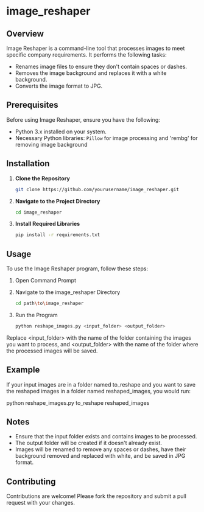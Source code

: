 # image_reshaper

## Overview

Image Reshaper is a command-line tool that processes images to meet specific company requirements. It performs the following tasks:

- Renames image files to ensure they don't contain spaces or dashes.
- Removes the image background and replaces it with a white background.
- Converts the image format to JPG.

## Prerequisites

Before using Image Reshaper, ensure you have the following:

- Python 3.x installed on your system.
- Necessary Python libraries: `Pillow` for image processing and 'rembg' for removing image background

## Installation

1. **Clone the Repository**
   ```bash
   git clone https://github.com/yourusername/image_reshaper.git
   ```

3. **Navigate to the Project Directory**
   ```bash
   cd image_reshaper
   ```

5. **Install Required Libraries**
   ```bash
   pip install -r requirements.txt
   ```

## Usage

To use the Image Reshaper program, follow these steps:

1. Open Command Prompt

2. Navigate to the image_reshaper Directory
   ```bash
   cd path\to\image_reshaper
   ```

3. Run the Program
   ```bash
   python reshape_images.py <input_folder> <output_folder>
   ```

Replace <input_folder> with the name of the folder containing the images you want to process, and <output_folder> with the name of the folder where the processed images will be saved.

## Example

If your input images are in a folder named to_reshape and you want to save the reshaped images in a folder named reshaped_images, you would run:

   python reshape_images.py to_reshape reshaped_images

## Notes

- Ensure that the input folder exists and contains images to be processed.
- The output folder will be created if it doesn't already exist.
- Images will be renamed to remove any spaces or dashes, have their background removed and replaced with white, and be saved in JPG format.

## Contributing

Contributions are welcome! Please fork the repository and submit a pull request with your changes.




